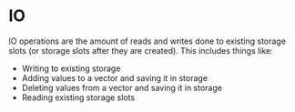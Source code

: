 # IO

IO operations are the amount of reads and writes done to existing storage slots (or storage slots after they are
created). This includes things like:

- Writing to existing storage
- Adding values to a vector and saving it in storage
- Deleting values from a vector and saving it in storage
- Reading existing storage slots